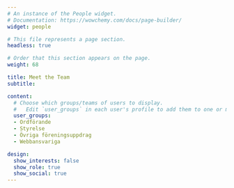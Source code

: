 ```yaml
---
# An instance of the People widget.
# Documentation: https://wowchemy.com/docs/page-builder/
widget: people

# This file represents a page section.
headless: true

# Order that this section appears on the page.
weight: 68

title: Meet the Team
subtitle:

content:
  # Choose which groups/teams of users to display.
  #   Edit `user_groups` in each user's profile to add them to one or more of these groups.
  user_groups:
  - Ordförande
  - Styrelse
  - Övriga föreningsuppdrag
  - Webbansvariga

design:
  show_interests: false
  show_role: true
  show_social: true
---
```

